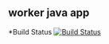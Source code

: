 ## worker java app
  *Build Status
  [![Build Status](http://a2e3-41-250-157-40.ngrok.io/buildStatus/icon?job=instavote%2Fworker-build)](http://a2e3-41-250-157-40.ngrok.io/job/instavote/job/worker-build/)
